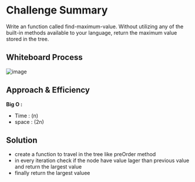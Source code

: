 # Challenge Summary
Write an function called find-maximum-value. Without utilizing any of the built-in methods available to your language, return the maximum value stored in the tree.

## Whiteboard Process
![image](./../../white-board/16.jpg?raw=true)

## Approach  &  Efficiency
**Big O :**
- Time : (n)
- space : (2n)

## Solution
- create a function to travel in the tree like preOrder method
- in every iteration check if the node have value lager than previous value and return the largest value
- finally return the largest valuee
